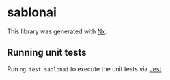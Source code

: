 # sablonai

This library was generated with [Nx](https://nx.dev).

## Running unit tests

Run `ng test sablonai` to execute the unit tests via [Jest](https://jestjs.io).
